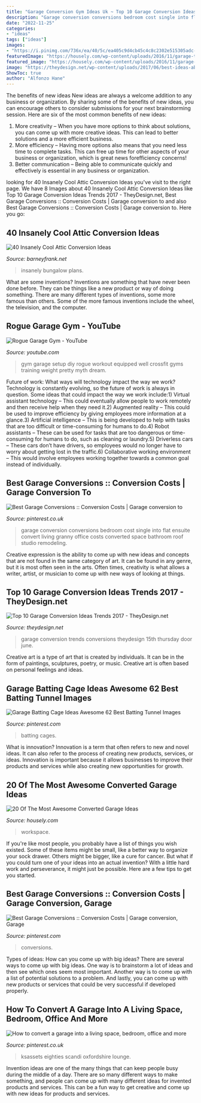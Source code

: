 ```yaml
---
title: "Garage Conversion Gym Ideas Uk ~ Top 10 Garage Conversion Ideas Trends 2017"
description: "Garage conversion conversions bedroom cost single into flat ensuite convert living granny office costs converted space bathroom roof studio remodeling"
date: "2022-11-25"
categories:
- "ideas"
tags: ["ideas"]
images:
- "https://i.pinimg.com/736x/ea/40/5c/ea405c9d4cb45c4c8c2302e515305adc--garage-conversions-garage-makeover.jpg"
featuredImage: "https://housely.com/wp-content/uploads/2016/11/garage-turned-into-a-creative-workspace.jpg"
featured_image: "https://housely.com/wp-content/uploads/2016/11/garage-turned-into-a-creative-workspace.jpg"
image: "https://theydesign.net/wp-content/uploads/2017/06/best-ideas-about-garage-conversions-on-theydesign-garage-throughout-garage-conversion-ideas-top-10-garage-conversion-ideas-trends-2017.jpg"
ShowToc: true
author: "Alfonzo Hane"
---
```



The benefits of new ideas
New ideas are always a welcome addition to any business or organization. By sharing some of the benefits of new ideas, you can encourage others to consider submissions for your next brainstorming session. Here are six of the most common benefits of new ideas: 
1. More creativity – When you have more options to think about solutions, you can come up with more creative ideas. This can lead to better solutions and a more efficient business. 
2. More efficiency – Having more options also means that you need less time to complete tasks. This can free up time for other aspects of your business or organization, which is great news forefficiency concerns! 
3. Better communication – Being able to communicate quickly and effectively is essential in any business or organization.

	

		
looking for 40 Insanely Cool Attic Conversion Ideas you've visit to the right page. We have 8 Images about 40 Insanely Cool Attic Conversion Ideas like Top 10 Garage Conversion Ideas Trends 2017 - TheyDesign.net, Best Garage Conversions :: Conversion Costs | Garage conversion to and also Best Garage Conversions :: Conversion Costs | Garage conversion to. Here you go:
		
    
## 40 Insanely Cool Attic Conversion Ideas

<img loading=lazy src="http://www.barneyfrank.net/wp-content/uploads/2016/04/Insanely-Cool-attic-conversion-ideas-54.jpg" onerror="this.onerror=null;this.src='https://tse1.mm.bing.net/th?id=OIP.GARq7a-_8DsGY9o75fCNTwHaE7&amp;pid=15.1';" alt="40 Insanely Cool Attic Conversion Ideas">

_Source: barneyfrank.net_

>insanely bungalow plans. 

	

What are some inventions?
Inventions are something that have never been done before. They can be things like a new product or way of doing something. There are many different types of inventions, some more famous than others. Some of the more famous inventions include the wheel, the television, and the computer.

    
## Rogue Garage Gym - YouTube

<img loading=lazy src="https://i.ytimg.com/vi/RtvKCjUneDE/maxresdefault.jpg" onerror="this.onerror=null;this.src='https://tse1.mm.bing.net/th?id=OIP.me1iHX_ulKixyy9kGtkb-wHaEK&amp;pid=15.1';" alt="Rogue Garage Gym - YouTube">

_Source: youtube.com_

>gym garage setup diy rogue workout equipped well crossfit gyms training weight pretty myth dream. 

	

Future of work: What ways will technology impact the way we work?
Technology is constantly evolving, so the future of work is always in question. Some ideas that could impact the way we work include:1) Virtual assistant technology – This could eventually allow people to work remotely and then receive help when they need it.2) Augmented reality – This could be used to improve efficiency by giving employees more information at a glance.3) Artificial intelligence – This is being developed to help with tasks that are too difficult or time-consuming for humans to do.4) Robot assistants – These can be used for tasks that are too dangerous or time- consuming for humans to do, such as cleaning or laundry.5) Driverless cars – These cars don’t have drivers, so employees would no longer have to worry about getting lost in the traffic.6) Collaborative working environment – This would involve employees working together towards a common goal instead of individually.

    
## Best Garage Conversions :: Conversion Costs | Garage Conversion To

<img loading=lazy src="https://i.pinimg.com/736x/ea/40/5c/ea405c9d4cb45c4c8c2302e515305adc--garage-conversions-garage-makeover.jpg" onerror="this.onerror=null;this.src='https://tse3.mm.bing.net/th?id=OIP.aXi1jWhEGfTPZnX0-1A90gHaJ4&amp;pid=15.1';" alt="Best Garage Conversions :: Conversion Costs | Garage conversion to">

_Source: pinterest.co.uk_

>garage conversion conversions bedroom cost single into flat ensuite convert living granny office costs converted space bathroom roof studio remodeling. 

	

Creative expression is the ability to come up with new ideas and concepts that are not found in the same category of art. It can be found in any genre, but it is most often seen in the arts. Often times, creativity is what allows a writer, artist, or musician to come up with new ways of looking at things.

    
## Top 10 Garage Conversion Ideas Trends 2017 - TheyDesign.net

<img loading=lazy src="https://theydesign.net/wp-content/uploads/2017/06/best-ideas-about-garage-conversions-on-theydesign-garage-throughout-garage-conversion-ideas-top-10-garage-conversion-ideas-trends-2017.jpg" onerror="this.onerror=null;this.src='https://tse3.mm.bing.net/th?id=OIP.pO5tTuQzilgS1S2S6vV1nQHaLH&amp;pid=15.1';" alt="Top 10 Garage Conversion Ideas Trends 2017 - TheyDesign.net">

_Source: theydesign.net_

>garage conversion trends conversions theydesign 15th thursday door june. 

	

Creative art is a type of art that is created by individuals. It can be in the form of paintings, sculptures, poetry, or music. Creative art is often based on personal feelings and ideas.

    
## Garage Batting Cage Ideas Awesome 62 Best Batting Tunnel Images

<img loading=lazy src="https://i.pinimg.com/736x/2e/59/2a/2e592a511fa15a9b86d2ea7c30304261.jpg" onerror="this.onerror=null;this.src='https://tse3.mm.bing.net/th?id=OIP.aTQZvUqU2lYnrsHO_9vrsgHaFj&amp;pid=15.1';" alt="Garage Batting Cage Ideas Awesome 62 Best Batting Tunnel Images">

_Source: pinterest.com_

>batting cages. 

	

What is innovation?
Innovation is a term that often refers to new and novel ideas. It can also refer to the process of creating new products, services, or ideas. Innovation is important because it allows businesses to improve their products and services while also creating new opportunities for growth.

    
## 20 Of The Most Awesome Converted Garage Ideas

<img loading=lazy src="https://housely.com/wp-content/uploads/2016/11/garage-turned-into-a-creative-workspace.jpg" onerror="this.onerror=null;this.src='https://tse3.mm.bing.net/th?id=OIP.WOJTLyRT0MlgWS--lOCB8wHaEw&amp;pid=15.1';" alt="20 Of The Most Awesome Converted Garage Ideas">

_Source: housely.com_

>workspace. 

	

If you're like most people, you probably have a list of things you wish existed. Some of these items might be small, like a better way to organize your sock drawer. Others might be bigger, like a cure for cancer. But what if you could turn one of your ideas into an actual invention? With a little hard work and perseverance, it might just be possible. Here are a few tips to get you started.

    
## Best Garage Conversions :: Conversion Costs | Garage Conversion, Garage

<img loading=lazy src="https://i.pinimg.com/originals/6b/5a/7f/6b5a7fe42a7a08dbec0287ee1ee7a728.jpg" onerror="this.onerror=null;this.src='https://tse3.mm.bing.net/th?id=OIP.4EYXxOCOInS31giQfyEMMQHaJ4&amp;pid=15.1';" alt="Best Garage Conversions :: Conversion Costs | Garage conversion, Garage">

_Source: pinterest.com_

>conversions. 

	

Types of ideas: How can you come up with big ideas?
There are several ways to come up with big ideas. One way is to brainstorm a lot of ideas and then see which ones seem most important. Another way is to come up with a list of potential solutions to a problem. And lastly, you can come up with new products or services that could be very successful if developed properly.

    
## How To Convert A Garage Into A Living Space, Bedroom, Office And More

<img loading=lazy src="https://i.pinimg.com/736x/a7/22/57/a7225736375017ef4acb0c264948de23.jpg" onerror="this.onerror=null;this.src='https://tse1.mm.bing.net/th?id=OIP.7Oc2yy9eYSV89aJhjskGkQHaHa&amp;pid=15.1';" alt="How to convert a garage into a living space, bedroom, office and more">

_Source: pinterest.co.uk_

>ksassets eighties scandi oxfordshire lounge. 

	

Invention ideas are one of the many things that can keep people busy during the middle of a day. There are so many different ways to make something, and people can come up with many different ideas for invented products and services. This can be a fun way to get creative and come up with new ideas for products and services.


